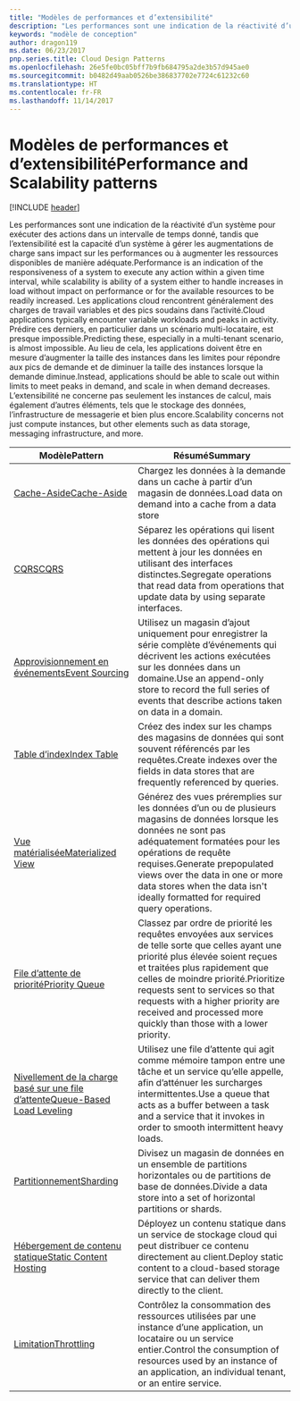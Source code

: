 ```yaml
---
title: "Modèles de performances et d’extensibilité"
description: "Les performances sont une indication de la réactivité d’un système pour exécuter des actions dans un intervalle de temps donné, tandis que l’extensibilité est la capacité d’un système à gérer les augmentations de charge sans impact sur les performances ou à augmenter les ressources disponibles de manière adéquate. Les applications cloud rencontrent généralement des charges de travail variables et des pics soudains dans l’activité. Prédire ces derniers, en particulier dans un scénario multi-locataire, est presque impossible. Au lieu de cela, les applications doivent être en mesure d’augmenter la taille des instances dans les limites pour répondre aux pics de demande et de diminuer la taille des instances lorsque la demande diminue. L’extensibilité ne concerne pas seulement les instances de calcul, mais également d’autres éléments, tels que le stockage des données, l’infrastructure de messagerie et bien plus encore."
keywords: "modèle de conception"
author: dragon119
ms.date: 06/23/2017
pnp.series.title: Cloud Design Patterns
ms.openlocfilehash: 26e5fe0bc05bff7b9fb684795a2de3b57d945ae0
ms.sourcegitcommit: b0482d49aab0526be386837702e7724c61232c60
ms.translationtype: HT
ms.contentlocale: fr-FR
ms.lasthandoff: 11/14/2017
---
```

# <a name="performance-and-scalability-patterns"></a><span data-ttu-id="d9998-108">Modèles de performances et d’extensibilité</span><span class="sxs-lookup"><span data-stu-id="d9998-108">Performance and Scalability patterns</span></span>

[!INCLUDE [header](../../_includes/header.md)]

<span data-ttu-id="d9998-109">Les performances sont une indication de la réactivité d’un système pour exécuter des actions dans un intervalle de temps donné, tandis que l’extensibilité est la capacité d’un système à gérer les augmentations de charge sans impact sur les performances ou à augmenter les ressources disponibles de manière adéquate.</span><span class="sxs-lookup"><span data-stu-id="d9998-109">Performance is an indication of the responsiveness of a system to execute any action within a given time interval, while scalability is ability of a system either to handle increases in load without impact on performance or for the available resources to be readily increased.</span></span> <span data-ttu-id="d9998-110">Les applications cloud rencontrent généralement des charges de travail variables et des pics soudains dans l’activité.</span><span class="sxs-lookup"><span data-stu-id="d9998-110">Cloud applications typically encounter variable workloads and peaks in activity.</span></span> <span data-ttu-id="d9998-111">Prédire ces derniers, en particulier dans un scénario multi-locataire, est presque impossible.</span><span class="sxs-lookup"><span data-stu-id="d9998-111">Predicting these, especially in a multi-tenant scenario, is almost impossible.</span></span> <span data-ttu-id="d9998-112">Au lieu de cela, les applications doivent être en mesure d’augmenter la taille des instances dans les limites pour répondre aux pics de demande et de diminuer la taille des instances lorsque la demande diminue.</span><span class="sxs-lookup"><span data-stu-id="d9998-112">Instead, applications should be able to scale out within limits to meet peaks in demand, and scale in when demand decreases.</span></span> <span data-ttu-id="d9998-113">L’extensibilité ne concerne pas seulement les instances de calcul, mais également d’autres éléments, tels que le stockage des données, l’infrastructure de messagerie et bien plus encore.</span><span class="sxs-lookup"><span data-stu-id="d9998-113">Scalability concerns not just compute instances, but other elements such as data storage, messaging infrastructure, and more.</span></span>

| <span data-ttu-id="d9998-114">Modèle</span><span class="sxs-lookup"><span data-stu-id="d9998-114">Pattern</span></span> | <span data-ttu-id="d9998-115">Résumé</span><span class="sxs-lookup"><span data-stu-id="d9998-115">Summary</span></span> |
| ------- | ------- |
| [<span data-ttu-id="d9998-116">Cache-Aside</span><span class="sxs-lookup"><span data-stu-id="d9998-116">Cache-Aside</span></span>](../cache-aside.md) | <span data-ttu-id="d9998-117">Chargez les données à la demande dans un cache à partir d’un magasin de données.</span><span class="sxs-lookup"><span data-stu-id="d9998-117">Load data on demand into a cache from a data store</span></span> |
| [<span data-ttu-id="d9998-118">CQRS</span><span class="sxs-lookup"><span data-stu-id="d9998-118">CQRS</span></span>](../cqrs.md) | <span data-ttu-id="d9998-119">Séparez les opérations qui lisent les données des opérations qui mettent à jour les données en utilisant des interfaces distinctes.</span><span class="sxs-lookup"><span data-stu-id="d9998-119">Segregate operations that read data from operations that update data by using separate interfaces.</span></span> |
| [<span data-ttu-id="d9998-120">Approvisionnement en événements</span><span class="sxs-lookup"><span data-stu-id="d9998-120">Event Sourcing</span></span>](../event-sourcing.md) | <span data-ttu-id="d9998-121">Utilisez un magasin d’ajout uniquement pour enregistrer la série complète d’événements qui décrivent les actions exécutées sur les données dans un domaine.</span><span class="sxs-lookup"><span data-stu-id="d9998-121">Use an append-only store to record the full series of events that describe actions taken on data in a domain.</span></span> |
| [<span data-ttu-id="d9998-122">Table d’index</span><span class="sxs-lookup"><span data-stu-id="d9998-122">Index Table</span></span>](../index-table.md) | <span data-ttu-id="d9998-123">Créez des index sur les champs des magasins de données qui sont souvent référencés par les requêtes.</span><span class="sxs-lookup"><span data-stu-id="d9998-123">Create indexes over the fields in data stores that are frequently referenced by queries.</span></span> |
| [<span data-ttu-id="d9998-124">Vue matérialisée</span><span class="sxs-lookup"><span data-stu-id="d9998-124">Materialized View</span></span>](../materialized-view.md) | <span data-ttu-id="d9998-125">Générez des vues préremplies sur les données d’un ou de plusieurs magasins de données lorsque les données ne sont pas adéquatement formatées pour les opérations de requête requises.</span><span class="sxs-lookup"><span data-stu-id="d9998-125">Generate prepopulated views over the data in one or more data stores when the data isn't ideally formatted for required query operations.</span></span> |
| [<span data-ttu-id="d9998-126">File d’attente de priorité</span><span class="sxs-lookup"><span data-stu-id="d9998-126">Priority Queue</span></span>](../priority-queue.md) | <span data-ttu-id="d9998-127">Classez par ordre de priorité les requêtes envoyées aux services de telle sorte que celles ayant une priorité plus élevée soient reçues et traitées plus rapidement que celles de moindre priorité.</span><span class="sxs-lookup"><span data-stu-id="d9998-127">Prioritize requests sent to services so that requests with a higher priority are received and processed more quickly than those with a lower priority.</span></span> |
| [<span data-ttu-id="d9998-128">Nivellement de la charge basé sur une file d’attente</span><span class="sxs-lookup"><span data-stu-id="d9998-128">Queue-Based Load Leveling</span></span>](../queue-based-load-leveling.md) | <span data-ttu-id="d9998-129">Utilisez une file d’attente qui agit comme mémoire tampon entre une tâche et un service qu’elle appelle, afin d’atténuer les surcharges intermittentes.</span><span class="sxs-lookup"><span data-stu-id="d9998-129">Use a queue that acts as a buffer between a task and a service that it invokes in order to smooth intermittent heavy loads.</span></span> |
| [<span data-ttu-id="d9998-130">Partitionnement</span><span class="sxs-lookup"><span data-stu-id="d9998-130">Sharding</span></span>](../sharding.md) | <span data-ttu-id="d9998-131">Divisez un magasin de données en un ensemble de partitions horizontales ou de partitions de base de données.</span><span class="sxs-lookup"><span data-stu-id="d9998-131">Divide a data store into a set of horizontal partitions or shards.</span></span> |
| [<span data-ttu-id="d9998-132">Hébergement de contenu statique</span><span class="sxs-lookup"><span data-stu-id="d9998-132">Static Content Hosting</span></span>](../static-content-hosting.md) | <span data-ttu-id="d9998-133">Déployez un contenu statique dans un service de stockage cloud qui peut distribuer ce contenu directement au client.</span><span class="sxs-lookup"><span data-stu-id="d9998-133">Deploy static content to a cloud-based storage service that can deliver them directly to the client.</span></span> |
| [<span data-ttu-id="d9998-134">Limitation</span><span class="sxs-lookup"><span data-stu-id="d9998-134">Throttling</span></span>](../throttling.md) | <span data-ttu-id="d9998-135">Contrôlez la consommation des ressources utilisées par une instance d’une application, un locataire ou un service entier.</span><span class="sxs-lookup"><span data-stu-id="d9998-135">Control the consumption of resources used by an instance of an application, an individual tenant, or an entire service.</span></span> |